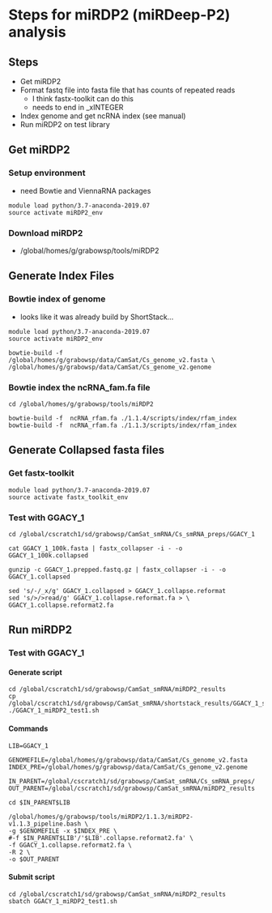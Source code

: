 # Steps for miRDP2 (miRDeep-P2) analysis

## Steps
* Get miRDP2
* Format fastq file into fasta file that has counts of repeated reads
  * I think fastx-toolkit can do this
  * needs to end in _xINTEGER
* Index genome and get ncRNA index (see manual)
* Run miRDP2 on test library

## Get miRDP2
### Setup environment
* need Bowtie and ViennaRNA packages
```
module load python/3.7-anaconda-2019.07
source activate miRDP2_env
```
### Download miRDP2
* /global/homes/g/grabowsp/tools/miRDP2

## Generate Index Files
### Bowtie index of genome
* looks like it was already build by ShortStack...
```
module load python/3.7-anaconda-2019.07
source activate miRDP2_env

bowtie-build -f /global/homes/g/grabowsp/data/CamSat/Cs_genome_v2.fasta \
/global/homes/g/grabowsp/data/CamSat/Cs_genome_v2.genome 
```
### Bowtie index the ncRNA_fam.fa file
```
cd /global/homes/g/grabowsp/tools/miRDP2

bowtie-build -f  ncRNA_rfam.fa ./1.1.4/scripts/index/rfam_index
bowtie-build -f  ncRNA_rfam.fa ./1.1.3/scripts/index/rfam_index
```

## Generate Collapsed fasta files
### Get fastx-toolkit
```
module load python/3.7-anaconda-2019.07
source activate fastx_toolkit_env
```
### Test with GGACY_1
```
cd /global/cscratch1/sd/grabowsp/CamSat_smRNA/Cs_smRNA_preps/GGACY_1

cat GGACY_1_100k.fasta | fastx_collapser -i - -o GGACY_1_100k.collapsed 

gunzip -c GGACY_1.prepped.fastq.gz | fastx_collapser -i - -o GGACY_1.collapsed

sed 's/-/_x/g' GGACY_1.collapsed > GGACY_1.collapse.reformat
sed 's/>/>read/g' GGACY_1.collapse.reformat.fa > \
GGACY_1.collapse.reformat2.fa
```

## Run miRDP2
### Test with GGACY_1
#### Generate script
```
cd /global/cscratch1/sd/grabowsp/CamSat_smRNA/miRDP2_results
cp /global/cscratch1/sd/grabowsp/CamSat_smRNA/shortstack_results/GGACY_1_shortstack_test1.sh ./GGACY_1_miRDP2_test1.sh
```
#### Commands
```
LIB=GGACY_1

GENOMEFILE=/global/homes/g/grabowsp/data/CamSat/Cs_genome_v2.fasta
INDEX_PRE=/global/homes/g/grabowsp/data/CamSat/Cs_genome_v2.genome

IN_PARENT=/global/cscratch1/sd/grabowsp/CamSat_smRNA/Cs_smRNA_preps/
OUT_PARENT=/global/cscratch1/sd/grabowsp/CamSat_smRNA/miRDP2_results

cd $IN_PARENT$LIB

/global/homes/g/grabowsp/tools/miRDP2/1.1.3/miRDP2-v1.1.3_pipeline.bash \
-g $GENOMEFILE -x $INDEX_PRE \
#-f $IN_PARENT$LIB'/'$LIB'.collapse.reformat2.fa' \
-f GGACY_1.collapse.reformat2.fa \
-R 2 \
-o $OUT_PARENT
```
#### Submit script
```
cd /global/cscratch1/sd/grabowsp/CamSat_smRNA/miRDP2_results
sbatch GGACY_1_miRDP2_test1.sh
```

